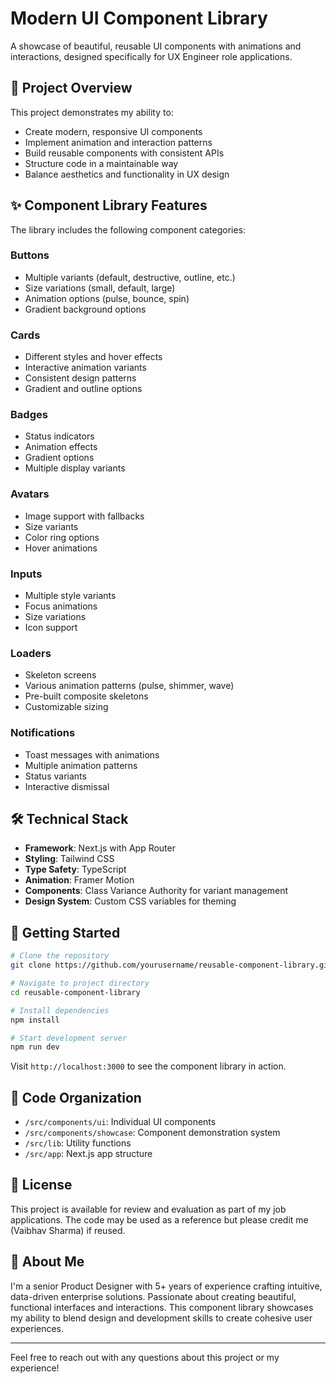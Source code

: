 # Modern UI Component Library

A showcase of beautiful, reusable UI components with animations and interactions, designed specifically for UX Engineer role applications.

## 🎯 Project Overview

This project demonstrates my ability to:
- Create modern, responsive UI components
- Implement animation and interaction patterns
- Build reusable components with consistent APIs
- Structure code in a maintainable way
- Balance aesthetics and functionality in UX design

## ✨ Component Library Features

The library includes the following component categories:

### Buttons
- Multiple variants (default, destructive, outline, etc.)
- Size variations (small, default, large)
- Animation options (pulse, bounce, spin)
- Gradient background options

### Cards
- Different styles and hover effects
- Interactive animation variants
- Consistent design patterns
- Gradient and outline options

### Badges
- Status indicators
- Animation effects
- Gradient options
- Multiple display variants

### Avatars
- Image support with fallbacks
- Size variants 
- Color ring options
- Hover animations

### Inputs
- Multiple style variants
- Focus animations
- Size variations
- Icon support

### Loaders
- Skeleton screens
- Various animation patterns (pulse, shimmer, wave)
- Pre-built composite skeletons
- Customizable sizing

### Notifications
- Toast messages with animations
- Multiple animation patterns
- Status variants
- Interactive dismissal

## 🛠️ Technical Stack

- **Framework**: Next.js with App Router
- **Styling**: Tailwind CSS
- **Type Safety**: TypeScript
- **Animation**: Framer Motion
- **Components**: Class Variance Authority for variant management
- **Design System**: Custom CSS variables for theming

## 🚀 Getting Started

```bash
# Clone the repository
git clone https://github.com/yourusername/reusable-component-library.git

# Navigate to project directory
cd reusable-component-library

# Install dependencies
npm install

# Start development server
npm run dev
```

Visit `http://localhost:3000` to see the component library in action.

## 📝 Code Organization

- `/src/components/ui`: Individual UI components
- `/src/components/showcase`: Component demonstration system
- `/src/lib`: Utility functions
- `/src/app`: Next.js app structure

## 📄 License

This project is available for review and evaluation as part of my job applications. The code may be used as a reference but please credit me (Vaibhav Sharma) if reused.

## 👤 About Me

I'm a senior Product Designer with 5+ years of experience crafting intuitive, data-driven enterprise solutions. Passionate about creating beautiful, functional interfaces and interactions. This component library showcases my ability to blend design and development skills to create cohesive user experiences.

---

Feel free to reach out with any questions about this project or my experience!
